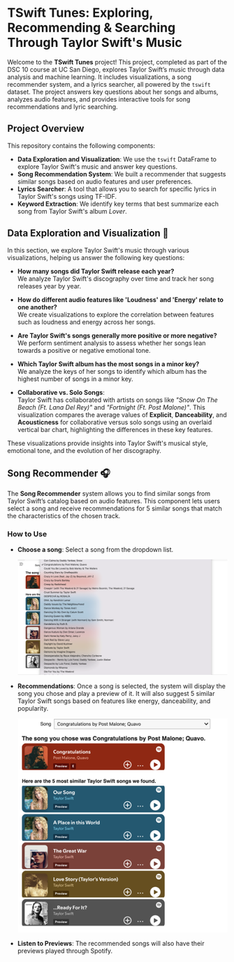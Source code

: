 # TSwift Tunes: Exploring, Recommending & Searching Through Taylor Swift's Music

Welcome to the **TSwift Tunes** project! This project, completed as part of the DSC 10 course at UC San Diego, explores Taylor Swift’s music through data analysis and machine learning. It includes visualizations, a song recommender system, and a lyrics searcher, all powered by the `tswift` dataset. The project answers key questions about her songs and albums, analyzes audio features, and provides interactive tools for song recommendations and lyric searching.

## Project Overview

This repository contains the following components:

- **Data Exploration and Visualization**: We use the `tswift` DataFrame to explore Taylor Swift's music and answer key questions.
- **Song Recommendation System**: We built a recommender that suggests similar songs based on audio features and user preferences.
- **Lyrics Searcher**: A tool that allows you to search for specific lyrics in Taylor Swift's songs using TF-IDF.
- **Keyword Extraction**: We identify key terms that best summarize each song from Taylor Swift's album *Lover*.

## Data Exploration and Visualization 👀

In this section, we explore Taylor Swift's music through various visualizations, helping us answer the following key questions:

- **How many songs did Taylor Swift release each year?**  
  We analyze Taylor Swift's discography over time and track her song releases year by year.

- **How do different audio features like 'Loudness' and 'Energy' relate to one another?**  
  We create visualizations to explore the correlation between features such as loudness and energy across her songs.

- **Are Taylor Swift's songs generally more positive or more negative?**  
  We perform sentiment analysis to assess whether her songs lean towards a positive or negative emotional tone.

- **Which Taylor Swift album has the most songs in a minor key?**  
  We analyze the keys of her songs to identify which album has the highest number of songs in a minor key.

- **Collaborative vs. Solo Songs**:  
  Taylor Swift has collaborated with artists on songs like *"Snow On The Beach (Ft. Lana Del Rey)"* and *"Fortnight (Ft. Post Malone)"*. This visualization compares the average values of **Explicit**, **Danceability**, and **Acousticness** for collaborative versus solo songs using an overlaid vertical bar chart, highlighting the differences in these key features.

These visualizations provide insights into Taylor Swift's musical style, emotional tone, and the evolution of her discography.

## Song Recommender 🎧

The **Song Recommender** system allows you to find similar songs from Taylor Swift’s catalog based on audio features. This component lets users select a song and receive recommendations for 5 similar songs that match the characteristics of the chosen track.


### How to Use
- **Choose a song**: Select a song from the dropdown list.

  ![Alt text](TSwift/data/images/SR1.png)
- **Recommendations**: Once a song is selected, the system will display the song you chose and play a preview of it. It will also suggest 5 similar Taylor Swift songs based on features like energy, danceability, and popularity.

  ![Alt text](TSwift/data/images/SR2.png)
- **Listen to Previews**: The recommended songs will also have their previews played through Spotify.

